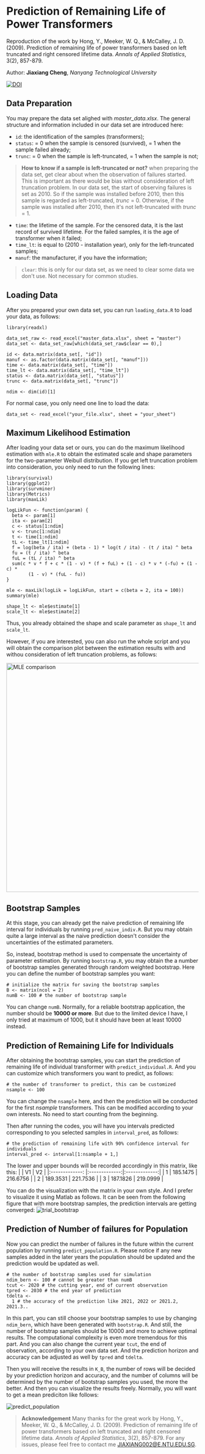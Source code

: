 # Prediction of Remaining Life of Power Transformers
Reproduction of the work by Hong, Y., Meeker, W. Q., &amp; McCalley, J. D. (2009). Prediction of remaining life of power transformers based on left truncated and right censored lifetime data. _Annals of Applied Statistics_, 3(2), 857-879.

Author: **Jiaxiang Cheng**, _Nanyang Technological University_ 

[![DOI](https://zenodo.org/badge/359709446.svg)](https://zenodo.org/badge/latestdoi/359709446)

## Data Preparation
You may prepare the data set alighed with _master_data.xlsx_. The general structure and information included in our data set are introduced here:

- `id`: the identification of the samples (transformers);
- `status`: = 0 when the sample is censored (survived), = 1 when the sample failed already;
- `trunc`: = 0 when the sample is left-truncated, = 1 when the sample is not;
> **How to know if a sample is left-truncated or not?** when preparing the data set, get clear about when the observation of failures started. This is important as there would be bias without consideration of left truncation problem. In our data set, the start of observing failures is set as 2010. So if the sample was installed before 2010, then this sample is regarded as left-truncated, _trunc_ = 0. Otherwise, if the sample was installed after 2010, then it's not left-truncated with _trunc_ = 1.
- `time`: the lifetime of the sample. For the censored data, it is the last record of survived lifetime. For the failed samples, it is the age of transformer when it failed;
- `time_lt`: is equal to (2010 - installation year), only for the left-truncated samples;
- `manuf`: the manufacturer, if you have the information;
> `clear`: this is only for our data set, as we need to clear some data we don't use. Not necessary for common studies.

## Loading Data
After you prepared your own data set, you can run `loading_data.R` to load your data, as follows:
```
library(readxl)

data_set_raw <- read_excel("master_data.xlsx", sheet = "master")
data_set <- data_set_raw[which(data_set_raw$clear == 0),]

id <- data.matrix(data_set[, "id"])
manuf <- as.factor(data.matrix(data_set[, "manuf"]))
time <- data.matrix(data_set[, "time"])
time_lt <- data.matrix(data_set[, "time_lt"])
status <- data.matrix(data_set[, "status"])
trunc <- data.matrix(data_set[, "trunc"])

ndim <- dim(id)[1]
```
For normal case, you only need one line to load the data:
```
data_set <- read_excel("your_file.xlsx", sheet = "your_sheet")
```

## Maximum Likelihood Estimation
After loading your data set or ours, you can do the maximum likelihood estimation with `mle.R` to obtain the estimated scale and shape parameters for the two-parameter Weibull distribution. If you get left truncation problem into consideration, you only need to run the following lines:
```
library(survival)
library(ggplot2)
library(survminer)
library(Metrics)
library(maxLik)

logLikFun <- function(param) {
  beta <- param[1]
  ita <- param[2]
  c <- status[1:ndim]
  v <- trunc[1:ndim]
  t <- time[1:ndim]
  tL <- time_lt[1:ndim]
  f = log(beta / ita) + (beta - 1) * log(t / ita) - (t / ita) ^ beta
  fu = (t / ita) ^ beta
  fuL = (tL / ita) ^ beta
  sum(c * v * f + c * (1 - v) * (f + fuL) + (1 - c) * v * (-fu) + (1 - c) *
        (1 - v) * (fuL - fu))
}

mle <- maxLik(logLik = logLikFun, start = c(beta = 2, ita = 100))
summary(mle)

shape_lt <- mle$estimate[1]
scale_lt <- mle$estimate[2]
```
Thus, you already obtained the shape and scale parameter as `shape_lt` and `scale_lt`.

However, if you are interested, you can also run the whole script and you will obtain the comparison plot between the estimation results with and withou consideration of left truncation problems, as follows:

<img width="600" alt="MLE comparison" src="https://user-images.githubusercontent.com/67684198/115524752-061ec600-a2c1-11eb-9be1-b705c3b794f2.png">

## Bootstrap Samples
At this stage, you can already get the naive prediction of remaining life interval for individuals by running `pred_naive_indiv.R`. But you may obtain quite a large interval as the naive prediction doesn't consider the uncertainties of the estimated parameters.

So, instead, bootstrap method is used to compensate the uncertainty of parameter estimation. By running `bootstrap.R`, you may obtain the a number of bootstrap samples generated through random weighted bootstrap. Here you can define the number of bootstrap samples you want:
```
# initialize the matrix for saving the bootstrap samples
B <- matrix(ncol = 2)
numB <- 100 # the number of bootstrap sample
```
You can change `numB`. Normally, for a reliable bootstrap application, the number should be **10000 or more**. But due to the limited device I have, I only tried at maximum of 1000, but it should have been at least 10000 instead.

## Prediction of Remaining Life for Individuals
After obtaining the bootstrap samples, you can start the prediction of remaining life of individual transformer with `predict_individual.R`. And you can customize which transformers you want to predict, as follows:
```
# the number of transformer to predict, this can be customized
nsample <- 100
```
You can change the `nsample` here, and then the prediction will be conducted for the first _nsample_ transformers. This can be modified according to your own interests. No need to start counting from the beginning.

Then after running the codes, you will have you intervals predicted corresponding to you selected samples in `interval_pred`, as follows:
```
# the prediction of remaining life with 90% confidence interval for individuals
interval_pred <- interval[1:nsample + 1,]
```
The lower and upper bounds will be recorded accordingly in this matrix, like this:
|               | V1            | V2    |
|:-------------: |:-------------:|:-------------:|
| 1      | 185.1475 | 216.6756 |
| 2      | 189.3531      |   221.7536 |
| 3 | 187.1826      |    219.0999 |

You can do the visualization with the matrix in your own style. And I prefer to visualize it using Matlab as follows. It can be seen from the following figure that with more bootstrap samples, the prediction intervals are getting converged:
![trial_bootstrap](https://user-images.githubusercontent.com/67684198/115533818-b1cc1400-a2c9-11eb-9909-90aece26918a.png)

## Prediction of Number of failures for Population
Now you can predict the number of failures in the future within the current population by running `predict_population.R`. Please notice if any new samples added in the later years the population should be updated and the prediction would be updated as well.
```
# the number of bootstrap samples used for simulation
ndim_bern <- 100 # cannot be greater than numB
tcut <- 2020 # the cutting year, end of current observation
tpred <- 2030 # the end year of prediction
tdelta <-
  1 # the accuracy of the prediction like 2021, 2022 or 2021.2, 2021.3..
```
In this part, you can still choose your bootstrap samples to use by changing `ndim_bern`, which have been generated with `bootstrap.R`. And still, the number of bootstrap samples should be 10000 and more to achieve optimal results. The computational complexity is even more tremendous for this part. And you can also change the current year `tcut`, the end of observation, according to your own data set. And the prediction horizon and accuracy can be adjusted as well by `tpred` and `tdelta`.

Then you will receive the results in `K_B`, the number of rows will be decided by your prediction horizon and accuracy, and the number of columns will be determined by the number of bootstrap samples you used, the more the better. And then you can visualize the results freely. Normally, you will want to get a mean prediciton like follows:

![predict_population](https://user-images.githubusercontent.com/67684198/115645043-3bbfbf80-a352-11eb-800d-516deb12e0e8.png)

> **Acknowledgement** Many thanks for the great work by Hong, Y., Meeker, W. Q., &amp; McCalley, J. D. (2009). Prediction of remaining life of power transformers based on left truncated and right censored lifetime data. _Annals of Applied Statistics_, 3(2), 857-879. For any issues, please feel free to contact me JIAXIANG002@E.NTU.EDU.SG.

